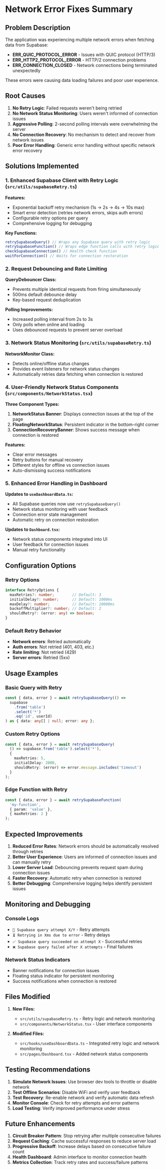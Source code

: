# Network Error Fixes Summary

## Problem Description

The application was experiencing multiple network errors when fetching data from Supabase:

- **ERR_QUIC_PROTOCOL_ERROR** - Issues with QUIC protocol (HTTP/3)
- **ERR_HTTP2_PROTOCOL_ERROR** - HTTP/2 connection problems
- **ERR_CONNECTION_CLOSED** - Network connections being terminated unexpectedly

These errors were causing data loading failures and poor user experience.

## Root Causes

1. **No Retry Logic**: Failed requests weren't being retried
2. **No Network Status Monitoring**: Users weren't informed of connection issues
3. **Aggressive Polling**: 2-second polling intervals were overwhelming the server
4. **No Connection Recovery**: No mechanism to detect and recover from network issues
5. **Poor Error Handling**: Generic error handling without specific network error recovery

## Solutions Implemented

### 1. Enhanced Supabase Client with Retry Logic (`src/utils/supabaseRetry.ts`)

**Features:**
- Exponential backoff retry mechanism (1s → 2s → 4s → 10s max)
- Smart error detection (retries network errors, skips auth errors)
- Configurable retry options per query
- Comprehensive logging for debugging

**Key Functions:**
```typescript
retrySupabaseQuery() // Wraps any Supabase query with retry logic
retrySupabaseFunction() // Wraps edge function calls with retry logic
checkSupabaseConnection() // Health check function
waitForConnection() // Waits for connection restoration
```

### 2. Request Debouncing and Rate Limiting

**QueryDebouncer Class:**
- Prevents multiple identical requests from firing simultaneously
- 500ms default debounce delay
- Key-based request deduplication

**Polling Improvements:**
- Increased polling interval from 2s to 3s
- Only polls when online and loading
- Uses debounced requests to prevent server overload

### 3. Network Status Monitoring (`src/utils/supabaseRetry.ts`)

**NetworkMonitor Class:**
- Detects online/offline status changes
- Provides event listeners for network status changes
- Automatically retries data fetching when connection is restored

### 4. User-Friendly Network Status Components (`src/components/NetworkStatus.tsx`)

**Three Component Types:**

1. **NetworkStatus Banner**: Displays connection issues at the top of the page
2. **FloatingNetworkStatus**: Persistent indicator in the bottom-right corner
3. **ConnectionRecoveryBanner**: Shows success message when connection is restored

**Features:**
- Clear error messages
- Retry buttons for manual recovery
- Different styles for offline vs connection issues
- Auto-dismissing success notifications

### 5. Enhanced Error Handling in Dashboard

**Updates to `useDashboardData.ts`:**
- All Supabase queries now use `retrySupabaseQuery()`
- Network status monitoring with user feedback
- Connection error state management
- Automatic retry on connection restoration

**Updates to `Dashboard.tsx`:**
- Network status components integrated into UI
- User feedback for connection issues
- Manual retry functionality

## Configuration Options

### Retry Options
```typescript
interface RetryOptions {
  maxRetries?: number;        // Default: 3
  initialDelay?: number;      // Default: 1000ms
  maxDelay?: number;          // Default: 10000ms
  backoffMultiplier?: number; // Default: 2
  shouldRetry?: (error: any) => boolean;
}
```

### Default Retry Behavior
- **Network errors**: Retried automatically
- **Auth errors**: Not retried (401, 403, etc.)
- **Rate limiting**: Not retried (429)
- **Server errors**: Retried (5xx)

## Usage Examples

### Basic Query with Retry
```typescript
const { data, error } = await retrySupabaseQuery(() =>
  supabase
    .from('table')
    .select('*')
    .eq('id', userId)
) as { data: any[] | null; error: any };
```

### Custom Retry Options
```typescript
const { data, error } = await retrySupabaseQuery(
  () => supabase.from('table').select('*'),
  {
    maxRetries: 5,
    initialDelay: 2000,
    shouldRetry: (error) => error.message.includes('timeout')
  }
);
```

### Edge Function with Retry
```typescript
const { data, error } = await retrySupabaseFunction(
  'my-function',
  { param: 'value' },
  { maxRetries: 2 }
);
```

## Expected Improvements

1. **Reduced Error Rates**: Network errors should be automatically resolved through retries
2. **Better User Experience**: Users are informed of connection issues and can manually retry
3. **Lower Server Load**: Debouncing prevents request spam during connection issues
4. **Faster Recovery**: Automatic retry when connection is restored
5. **Better Debugging**: Comprehensive logging helps identify persistent issues

## Monitoring and Debugging

### Console Logs
- `🔄 Supabase query attempt X/Y` - Retry attempts
- `⏳ Retrying in Xms due to error` - Retry delays
- `✅ Supabase query succeeded on attempt X` - Successful retries
- `❌ Supabase query failed after X attempts` - Final failures

### Network Status Indicators
- Banner notifications for connection issues
- Floating status indicator for persistent monitoring
- Success notifications when connection is restored

## Files Modified

1. **New Files:**
   - `src/utils/supabaseRetry.ts` - Retry logic and network monitoring
   - `src/components/NetworkStatus.tsx` - User interface components

2. **Modified Files:**
   - `src/hooks/useDashboardData.ts` - Integrated retry logic and network monitoring
   - `src/pages/Dashboard.tsx` - Added network status components

## Testing Recommendations

1. **Simulate Network Issues**: Use browser dev tools to throttle or disable network
2. **Test Offline Scenarios**: Disable WiFi and verify user feedback
3. **Test Recovery**: Re-enable network and verify automatic data refresh
4. **Monitor Console**: Check for retry attempts and error patterns
5. **Load Testing**: Verify improved performance under stress

## Future Enhancements

1. **Circuit Breaker Pattern**: Stop retrying after multiple consecutive failures
2. **Request Caching**: Cache successful responses to reduce server load
3. **Progressive Backoff**: Increase delays based on consecutive failure count
4. **Health Dashboard**: Admin interface to monitor connection health
5. **Metrics Collection**: Track retry rates and success/failure patterns


